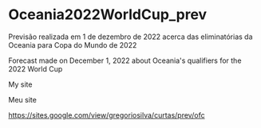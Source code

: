 # Oceania2022WorldCup_prev
Previsão realizada em 1 de dezembro de 2022 acerca das eliminatórias da Oceania para Copa do Mundo de 2022


Forecast made on December 1, 2022 about Oceania's qualifiers for the 2022 World Cup

My site

Meu site


https://sites.google.com/view/gregoriosilva/curtas/prev/ofc
